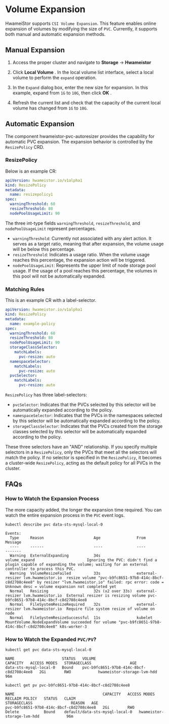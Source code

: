 # Volume Expansion

HwameiStor supports `CSI Volume Expansion`. This feature enables online expansion of volumes by
modifying the size of `PVC`. Currently, it supports both manual and automatic expansion methods.

## Manual Expansion

1. Access the proper cluster and navigate to **Storage** -> **Hwameistor**

2. Click **Local Volume** . In the local volume list interface, select a local volume to perform the `expand` operation.



3. In the `Expand` dialog box, enter the new size for expansion. In this example, expand from `1G` to `10G`, then click **OK** .



4. Refresh the current list and check that the capacity of the current local volume has changed from `1G` to `10G`.



## Automatic Expansion

The component hwameistor-pvc-autoresizer provides the capability for automatic PVC expansion.
The expansion behavior is controlled by the `ResizePolicy` CRD.

### ResizePolicy

Below is an example CR:

```yaml
apiVersion: hwameistor.io/v1alpha1
kind: ResizePolicy
metadata:
  name: resizepolicy1
spec:
  warningThreshold: 60
  resizeThreshold: 80
  nodePoolUsageLimit: 90
```

The three int-type fields `warningThreshold`, `resizeThreshold`, and `nodePoolUsageLimit` represent percentages.

- `warningThreshold`: Currently not associated with any alert action. It serves as a target ratio,
  meaning that after expansion, the volume usage will be below this percentage.
- `resizeThreshold`: Indicates a usage ratio. When the volume usage reaches this percentage,
  the expansion action will be triggered.
- `nodePoolUsageLimit`: Represents the upper limit of node storage pool usage.
  If the usage of a pool reaches this percentage, the volumes in this pool will not be automatically expanded.

### Matching Rules

This is an example CR with a label-selector.

```yaml
apiVersion: hwameistor.io/v1alpha1
kind: ResizePolicy
metadata:
  name: example-policy
spec:
  warningThreshold: 60
  resizeThreshold: 80
  nodePoolUsageLimit: 90
  storageClassSelector:
    matchLabels:
      pvc-resize: auto
  namespaceSelector:
    matchLabels:
      pvc-resize: auto
  pvcSelector:
    matchLabels:
      pvc-resize: auto
```

`ResizePolicy` has three label-selectors:

- `pvcSelector`: Indicates that the PVCs selected by this selector will be automatically expanded according to the policy.
- `namespaceSelector`: Indicates that the PVCs in the namespaces selected by this selector
  will be automatically expanded according to the policy.
- `storageClassSelector`: Indicates that the PVCs created from the storage classes selected by
  this selector will be automatically expanded according to the policy.

These three selectors have an "AND" relationship. If you specify multiple selectors in a `ResizePolicy`,
only the PVCs that meet all the selectors will match the policy. If no selector is specified in the `ResizePolicy`, it becomes a cluster-wide `ResizePolicy`, acting as the default policy for all PVCs in the cluster.

## FAQs

### How to Watch the Expansion Process

The more capacity added, the longer the expansion time required. You can watch the entire expansion process in the `PVC` event logs.

```shell
kubectl describe pvc data-sts-mysql-local-0
```

```none
Events:
  Type     Reason                      Age                From                                Message
  ----     ------                      ----               ----                                -------
  Warning  ExternalExpanding           34s                volume_expand                       Ignoring the PVC: didn't find a plugin capable of expanding the volume; waiting for an external controller to process this PVC.
  Warning  VolumeResizeFailed          33s                external-resizer lvm.hwameistor.io  resize volume "pvc-b9fc8651-97b8-414c-8bcf-c8d2708c4ee8" by resizer "lvm.hwameistor.io" failed: rpc error: code = Unknown desc = volume expansion not completed yet
  Normal   Resizing                    32s (x2 over 33s)  external-resizer lvm.hwameistor.io  External resizer is resizing volume pvc-b9fc8651-97b8-414c-8bcf-c8d2708c4ee8
  Normal   FileSystemResizeRequired    32s                external-resizer lvm.hwameistor.io  Require file system resize of volume on node
  Normal   FileSystemResizeSuccessful  11s                kubelet                             MountVolume.NodeExpandVolume succeeded for volume "pvc-b9fc8651-97b8-414c-8bcf-c8d2708c4ee8" k8s-worker-3
```

### How to Watch the Expanded `PVC/PV`?

```shell
kubectl get pvc data-sts-mysql-local-0
```

```none
NAME                     STATUS   VOLUME                                     CAPACITY   ACCESS MODES   STORAGECLASS                 AGE
data-sts-mysql-local-0   Bound    pvc-b9fc8651-97b8-414c-8bcf-c8d2708c4ee8   2Gi        RWO            hwameistor-storage-lvm-hdd   96m
```

```shell
kubectl get pv pvc-b9fc8651-97b8-414c-8bcf-c8d2708c4ee8
```

```none
NAME                                       CAPACITY   ACCESS MODES   RECLAIM POLICY   STATUS   CLAIM                            STORAGECLASS                 REASON   AGE
pvc-b9fc8651-97b8-414c-8bcf-c8d2708c4ee8   2Gi        RWO            Delete           Bound    default/data-sts-mysql-local-0   hwameistor-storage-lvm-hdd            96m
```
